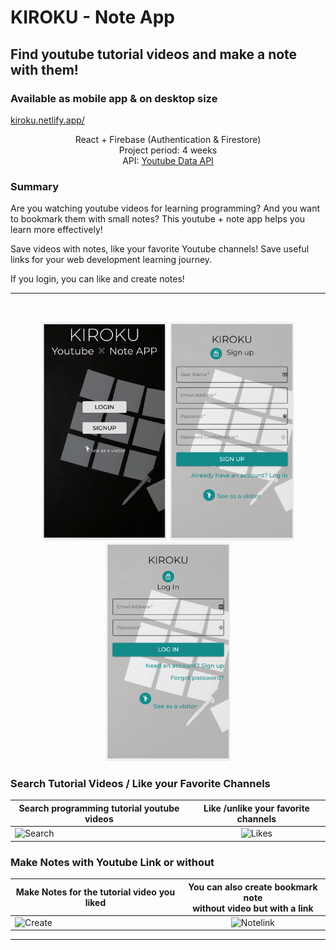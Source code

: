 # KIROKU - Note App

## Find youtube tutorial videos and make a note with them!

### Available as mobile app & on desktop size

  <a href="https://kiroku.netlify.app/">
kiroku.netlify.app/
  </a>
<br/>

<p align="center">
 React + Firebase (Authentication & Firestore)<br/>
 Project period: 4 weeks <br/>
 API: <a href="https://developers.google.com/youtube/v3">Youtube Data API</a>
</p>

### Summary

Are you watching youtube videos for learning programming?
And you want to bookmark them with small notes?
This youtube + note app helps you learn more effectively!

Save videos with notes, like your favorite Youtube channels!
Save useful links for your web development learning journey.

If you login, you can like and create notes!

---

<!-- PROJECT LOGO -->
<br/>
<p align="center">
    <img src="./RMimgs/home.png" alt="Home" width="200" height="350" >
    <img src="./RMimgs/signup.png" alt="Signup" width="200" height="350" >
    <img src="./RMimgs/login.png" alt="Login" width="200" height="350" >
</p>

### Search Tutorial Videos / Like your Favorite Channels

| Search programming tutorial youtube videos                            |                 Like /unlike your favorite channels                 |
| --------------------------------------------------------------------- | :-----------------------------------------------------------------: |
| <img src="./RMimgs/search.gif" alt="Search" width="200" height="350"> | <img src="./RMimgs/likes.gif" alt="Likes" width="200" height="350"> |

### Make Notes with Youtube Link or without

| Make Notes for the tutorial video you liked                           |   You can also create bookmark note <br/> without video but with a link   |
| --------------------------------------------------------------------- | :-----------------------------------------------------------------------: |
| <img src="./RMimgs/create.gif" alt="Create" width="200" height="350"> | <img src="./RMimgs/notelink.gif" alt="Notelink" width="200" height="350"> |

---
